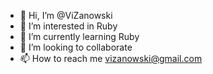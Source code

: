 - 👋 Hi, I’m @ViZanowski
- 👀 I’m interested in Ruby
- 🌱 I’m currently learning Ruby
- 💞️ I’m looking to collaborate
- 📫 How to reach me vizanowski@gmail.com

<!---
ViZanowski/ViZanowski is a ✨ special ✨ repository because its `README.md` (this file) appears on your GitHub profile.
You can click the Preview link to take a look at your changes.
--->
